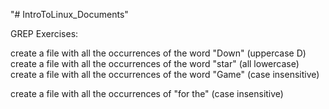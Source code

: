 "# IntroToLinux_Documents" 


GREP Exercises:

create a file with all the occurrences of the word "Down" (uppercase D)
create a file with all the occurrences of the word "star" (all lowercase)
create a file with all the occurrences of the word "Game" (case insensitive)


create a file with all the occurrences of "for the"  (case insensitive)
